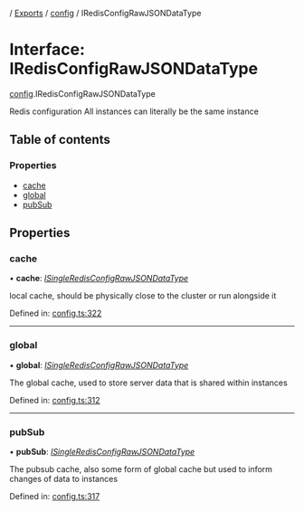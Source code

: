 [](../README.md) / [Exports](../modules.md) / [config](../modules/config.md) / IRedisConfigRawJSONDataType

# Interface: IRedisConfigRawJSONDataType

[config](../modules/config.md).IRedisConfigRawJSONDataType

Redis configuration
All instances can literally be the same instance

## Table of contents

### Properties

- [cache](config.iredisconfigrawjsondatatype.md#cache)
- [global](config.iredisconfigrawjsondatatype.md#global)
- [pubSub](config.iredisconfigrawjsondatatype.md#pubsub)

## Properties

### cache

• **cache**: [*ISingleRedisConfigRawJSONDataType*](config.isingleredisconfigrawjsondatatype.md)

local cache, should be physically close to the cluster
or run alongside it

Defined in: [config.ts:322](https://github.com/onzag/itemize/blob/28218320/config.ts#L322)

___

### global

• **global**: [*ISingleRedisConfigRawJSONDataType*](config.isingleredisconfigrawjsondatatype.md)

The global cache, used to store server data
that is shared within instances

Defined in: [config.ts:312](https://github.com/onzag/itemize/blob/28218320/config.ts#L312)

___

### pubSub

• **pubSub**: [*ISingleRedisConfigRawJSONDataType*](config.isingleredisconfigrawjsondatatype.md)

The pubsub cache, also some form of global cache
but used to inform changes of data to instances

Defined in: [config.ts:317](https://github.com/onzag/itemize/blob/28218320/config.ts#L317)
